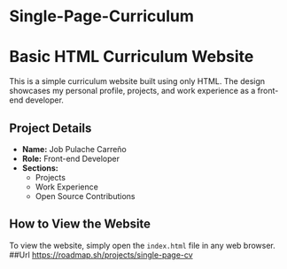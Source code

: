 # Single-Page-Curriculum

# Basic HTML Curriculum Website

This is a simple curriculum website built using only HTML. The design showcases my personal profile, projects, and work experience as a front-end developer.

## Project Details

- **Name:** Job Pulache Carreño
- **Role:** Front-end Developer
- **Sections:** 
  - Projects
  - Work Experience
  - Open Source Contributions

## How to View the Website

To view the website, simply open the `index.html` file in any web browser.
##Url
https://roadmap.sh/projects/single-page-cv


